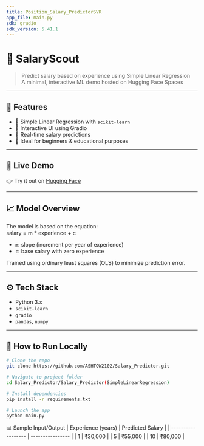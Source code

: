```yaml
---
title: Position_Salary_PredictorSVR
app_file: main.py
sdk: gradio
sdk_version: 5.41.1
---
```


# 🧠 SalaryScout

> Predict salary based on experience using Simple Linear Regression  
> A minimal, interactive ML demo hosted on Hugging Face Spaces

---

## 📌 Features

- 🔹 Simple Linear Regression with `scikit-learn`
- 🔹 Interactive UI using Gradio
- 🔹 Real-time salary predictions
- 🔹 Ideal for beginners & educational purposes

---

## 🚀 Live Demo

👉 Try it out on [Hugging Face](https://huggingface.co/spaces/ASHCHAT/SalaryScout)

---

## 📈 Model Overview

The model is based on the equation:  
salary = m * experience + c


- `m`: slope (increment per year of experience)  
- `c`: base salary with zero experience  

Trained using ordinary least squares (OLS) to minimize prediction error.

---

## ⚙️ Tech Stack

- Python 3.x  
- `scikit-learn`  
- `gradio`  
- `pandas`, `numpy`  

---

## 🧪 How to Run Locally

```bash
# Clone the repo
git clone https://github.com/ASHTOW2102/Salary_Predictor.git

# Navigate to project folder
cd Salary_Predictor/Salary_Predictor(SimpleLinearRegression)

# Install dependencies
pip install -r requirements.txt

# Launch the app
python main.py
```

📊 Sample Input/Output
| Experience (years) | Predicted Salary |
| ------------------ | ---------------- |
| 1                  | ₹30,000          |
| 5                  | ₹55,000          |
| 10                 | ₹80,000          |


